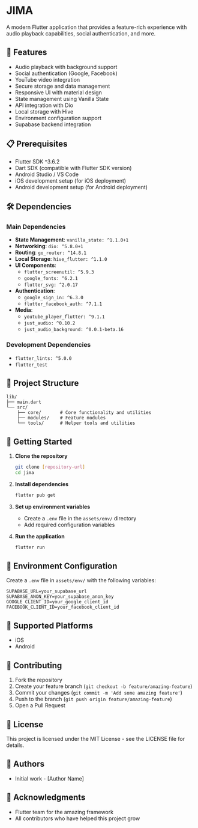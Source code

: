 # JIMA

A modern Flutter application that provides a feature-rich experience with audio playback capabilities, social authentication, and more.

## 🚀 Features

- Audio playback with background support
- Social authentication (Google, Facebook)
- YouTube video integration
- Secure storage and data management
- Responsive UI with material design
- State management using Vanilla State
- API integration with Dio
- Local storage with Hive
- Environment configuration support
- Supabase backend integration

## 📋 Prerequisites

- Flutter SDK ^3.6.2
- Dart SDK (compatible with Flutter SDK version)
- Android Studio / VS Code
- iOS development setup (for iOS deployment)
- Android development setup (for Android deployment)

## 🛠️ Dependencies

### Main Dependencies
- **State Management**: `vanilla_state: ^1.1.0+1`
- **Networking**: `dio: ^5.8.0+1`
- **Routing**: `go_router: ^14.8.1`
- **Local Storage**: `hive_flutter: ^1.1.0`
- **UI Components**:
  - `flutter_screenutil: ^5.9.3`
  - `google_fonts: ^6.2.1`
  - `flutter_svg: ^2.0.17`
- **Authentication**:
  - `google_sign_in: ^6.3.0`
  - `flutter_facebook_auth: ^7.1.1`
- **Media**:
  - `youtube_player_flutter: ^9.1.1`
  - `just_audio: ^0.10.2`
  - `just_audio_background: ^0.0.1-beta.16`

### Development Dependencies
- `flutter_lints: ^5.0.0`
- `flutter_test`

## 📁 Project Structure

```
lib/
├── main.dart
└── src/
    ├── core/       # Core functionality and utilities
    ├── modules/    # Feature modules
    └── tools/      # Helper tools and utilities
```

## 🚀 Getting Started

1. **Clone the repository**
   ```bash
   git clone [repository-url]
   cd jima
   ```

2. **Install dependencies**
   ```bash
   flutter pub get
   ```

3. **Set up environment variables**
   - Create a `.env` file in the `assets/env/` directory
   - Add required configuration variables

4. **Run the application**
   ```bash
   flutter run
   ```

## 🔑 Environment Configuration

Create a `.env` file in `assets/env/` with the following variables:
```
SUPABASE_URL=your_supabase_url
SUPABASE_ANON_KEY=your_supabase_anon_key
GOOGLE_CLIENT_ID=your_google_client_id
FACEBOOK_CLIENT_ID=your_facebook_client_id
```

## 📱 Supported Platforms

- iOS
- Android

## 🤝 Contributing

1. Fork the repository
2. Create your feature branch (`git checkout -b feature/amazing-feature`)
3. Commit your changes (`git commit -m 'Add some amazing feature'`)
4. Push to the branch (`git push origin feature/amazing-feature`)
5. Open a Pull Request

## 📄 License

This project is licensed under the MIT License - see the LICENSE file for details.

## 👥 Authors

- Initial work - [Author Name]

## 🙏 Acknowledgments

- Flutter team for the amazing framework
- All contributors who have helped this project grow
